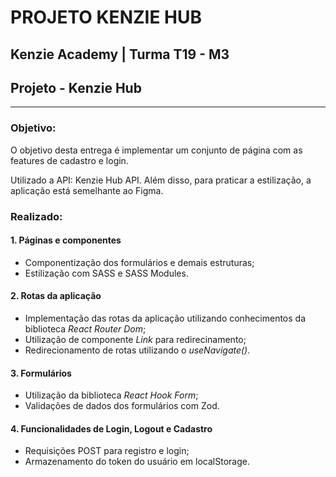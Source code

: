 # PROJETO KENZIE HUB

## Kenzie Academy | Turma T19 - M3
## Projeto - Kenzie Hub
----

### Objetivo:
O objetivo desta entrega é implementar um conjunto de página com as features de cadastro e login. 

Utilizado a API: Kenzie Hub API. Além disso, para praticar a estilização, a aplicação está semelhante ao Figma.  


### Realizado:

#### 1. Páginas e componentes
- Componentização dos formulários e demais estruturas;
- Estilização com SASS e SASS Modules.

#### 2. Rotas da aplicação
- Implementação das rotas da aplicação utilizando conhecimentos da biblioteca *React Router Dom*;
- Utilização de componente *Link* para redirecinamento;
- Redirecionamento de rotas utilizando o *useNavigate()*.

#### 3. Formulários
- Utilização da biblioteca *React Hook Form*;
- Validações de dados dos formulários com Zod.

#### 4. Funcionalidades de Login, Logout e Cadastro
- Requisições POST para registro e login;
- Armazenamento do token do usuário em localStorage.
